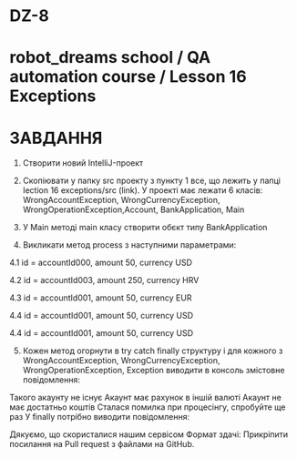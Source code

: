 # DZ-8
robot_dreams school / QA automation course / Lesson 16 Exceptions
====================
ЗАВДАННЯ
====================

1. Створити новий IntelliJ-проект

2. Скопіювати у папку src проекту з пункту 1 все, що лежить у папці lection 16 exceptions/src (link). У проекті має лежати 6 класів:
WrongAccountException, WrongCurrencyException, WrongOperationException,Account, BankApplication, Main

3. У Main методі main класу створити обєкт типу BankApplication

4. Викликати метод process з наступними параметрами:

4.1 id = accountId000, amount 50, currency USD

4.2 id = accountId003, amount 250, currency HRV

4.3 id = accountId001, amount 50, currency EUR

4.4 id = accountId001, amount 50, currency USD

4.4 id = accountId001, amount 50, currency USD

5. Кожен метод огорнути в try catch finally структуру і для кожного з 
WrongAccountException, WrongCurrencyException, WrongOperationException, Exception 
виводити в консоль змістовне повідомлення:

Такого акаунту не існує
Акаунт має рахунок в іншій валюті
Акаунт не має достатньо коштів
Сталася помилка при процесінгу, спробуйте ще раз
У finally потрібно виводити повідомлення:

Дякуємо, що скористалися нашим сервісом
Формат здачі: Прикріпити посилання на Pull request з файлами на GitHub.